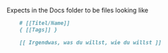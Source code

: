 Expects in the Docs folder to be files looking like


```md
    # [[Titel/Name]]
    { [[Tags]] }

    [[ Irgendwas, was du willst, wie du willst ]]
```
